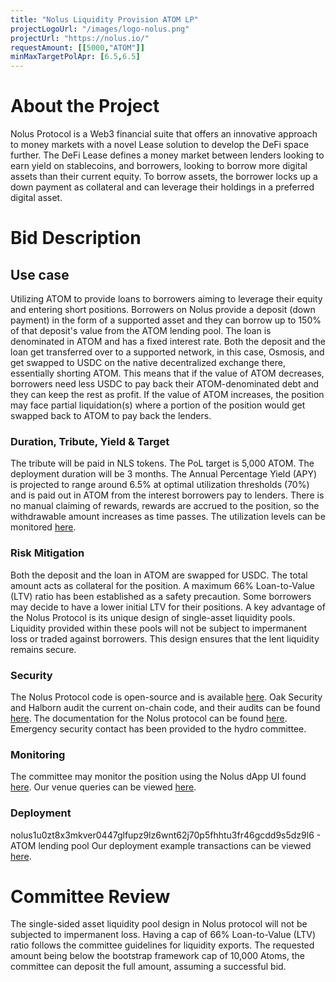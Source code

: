 ```yaml
---
title: "Nolus Liquidity Provision ATOM LP"
projectLogoUrl: "/images/logo-nolus.png"
projectUrl: "https://nolus.io/"
requestAmount: [[5000,"ATOM"]]
minMaxTargetPolApr: [6.5,6.5]
---
```


# About the Project

Nolus Protocol is a Web3 financial suite that offers an innovative approach to money markets with a novel Lease solution to develop the DeFi space further. The DeFi Lease defines a money market between lenders looking to earn yield on stablecoins, and borrowers, looking to borrow more digital assets than their current equity. To borrow assets, the borrower locks up a down payment as collateral and can leverage their holdings in a preferred digital asset.

# Bid Description

## Use case

Utilizing ATOM to provide loans to borrowers aiming to leverage their equity and entering short positions. Borrowers on Nolus provide a deposit (down payment) in the form of a supported asset and they can borrow up to 150% of that deposit's value from the ATOM lending pool. The loan is denominated in ATOM and has a fixed interest rate. Both the deposit and the loan get transferred over to a supported network, in this case, Osmosis, and get swapped to USDC on the native decentralized exchange there, essentially shorting ATOM. This means that if the value of ATOM decreases, borrowers need less USDC to pay back their ATOM-denominated debt and they can keep the rest as profit. If the value of ATOM increases, the position may face partial liquidation(s) where a portion of the position would get swapped back to ATOM to pay back the lenders. 

 ### Duration, Tribute, Yield & Target 

 The tribute will be paid in NLS tokens. The PoL target is 5,000 ATOM. The deployment duration will be 3 months. The Annual Percentage Yield (APY) is projected to range around 6.5% at optimal utilization thresholds (70%) and is paid out in ATOM from the interest borrowers pay to lenders. There is no manual claiming of rewards, rewards are accrued to the position, so the withdrawable amount increases as time passes. The utilization levels can be monitored [here](https://app.nolus.io/stats). 

 ### Risk Mitigation 

 Both the deposit and the loan in ATOM are swapped for USDC. The total amount acts as collateral for the position. A maximum 66% Loan-to-Value (LTV) ratio has been established as a safety precaution. Some borrowers may decide to have a lower initial LTV for their positions. A key advantage of the Nolus Protocol is its unique design of single-asset liquidity pools. Liquidity provided within these pools will not be subject to impermanent loss or traded against borrowers. This design ensures that the lent liquidity remains secure.

 ### Security 

 The Nolus Protocol code is open-source and is available [here](https://github.com/nolus-protocol). Oak Security and Halborn audit the current on-chain code, and their audits can be found [here](https://hub.nolus.io/en/articles/9680739-security). The documentation for the Nolus protocol can be found [here](https://hub.nolus.io/en/collections/10034429-tech-documentation).  Emergency security contact has been provided to the hydro committee. 

 ### Monitoring 

 The committee may monitor the position using the Nolus dApp UI found [here](https://app.nolus.io/earn). Our venue queries can be viewed [here](https://hackmd.io/Vz5ts3lUSSaND7m2WwBcMQ). 

 ### Deployment 

 nolus1u0zt8x3mkver0447glfupz9lz6wnt62j70p5fhhtu3fr46gcdd9s5dz9l6 - ATOM lending pool Our deployment example transactions can be viewed [here](https://hackmd.io/Vz5ts3lUSSaND7m2WwBcMQ).

# Committee Review

The single-sided asset liquidity pool design in Nolus protocol will not be subjected to impermanent loss. Having a cap of 66% Loan-to-Value (LTV) ratio follows the committee guidelines for liquidity exports. The requested amount being below the bootstrap framework cap of 10,000 Atoms, the committee can deposit the full amount, assuming a successful bid.

